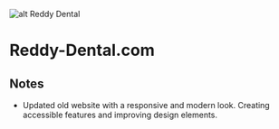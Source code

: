 ![alt Reddy Dental](http://reddy-dental.com/images/logo.png)

# Reddy-Dental.com

## Notes

- Updated old website with a responsive and modern look. Creating accessible features and improving design elements.


